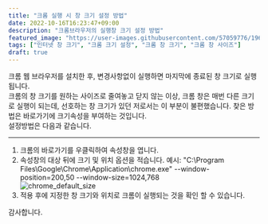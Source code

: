 ```yaml
---
title: "크롬 실행 시 창 크기 설정 방법"
date: 2022-10-16T16:23:47+09:00
description: "크롬브라우저의 실행창 크기 설정 방법"
featured_image: "https://user-images.githubusercontent.com/57059776/196023766-6da3739d-9223-43af-acae-67e4be1dd1e8.jpg"
tags: ["인터넷 창 크기", "크롬 크기 설정", "크롬 창 크기", "크롬 창 사이즈"]
draft: true
---
```


크롬 웹 브라우저를 설치한 후, 변경사항없이 실행하면 마지막에 종료된 창 크기로 실행됩니다.   
크롬의 창 크기를 원하는 사이즈로 줄여놓고 닫지 않는 이상, 크롬 창은 매번 다른 크기로 실행이 되는데, 선호하는 창 크기가 있던 저로서는 이 부분이 불편했습니다.
찾은 방법은 바로가기에 크기속성을 부여하는 것입니다.      
설정방법은 다음과 같습니다.   

---
1. 크롬의 바로가기를 우클릭하여 속성창을 엽니다.
2. 속성창의 대상 뒤에 크기 및 위치 옵션을 적습니다.
	예시: "C:\Program Files\Google\Chrome\Application\chrome.exe" --window-position=200,50 --window-size=1024,768   
![chrome_default_size](https://user-images.githubusercontent.com/57059776/196024454-1c7518d6-ea74-4d28-ad78-c00bd7a7315e.png)
3. 적용 후에 지정한 창 크기와 위치로 크롬이 실행되는 것을 확인 할 수 있습니다.

감사합니다.
